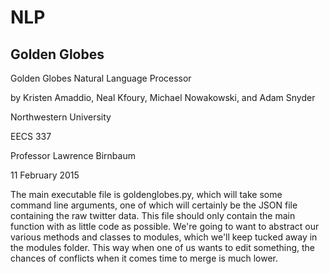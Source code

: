 # NLP
## Golden Globes
Golden Globes Natural Language Processor

by Kristen Amaddio, Neal Kfoury, Michael Nowakowski, and Adam Snyder

Northwestern University

EECS 337

Professor Lawrence Birnbaum

11 February 2015

The main executable file is goldenglobes.py, which will take some command line arguments, one of which will certainly be
the JSON file containing the raw twitter data. This file should only contain the main function with as little code as
possible. We're going to want to abstract our various methods and classes to modules, which we'll keep tucked away in
the modules folder. This way when one of us wants to edit something, the chances of conflicts when it comes time to
merge is much lower.